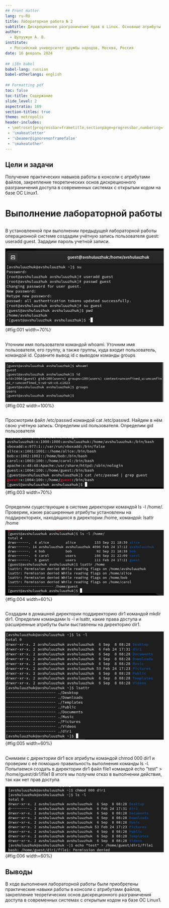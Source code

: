```yaml
---
## Front matter
lang: ru-RU
title: Лабораторная работа № 2
subtitle: Дискреционное разграничение прав в Linux. Основные атрибуты
author:
  - Шулуужук А. В.
institute:
  - Российский университет дружбы народов, Москва, Россия
date: 16 февраль 2024

## i18n babel
babel-lang: russian
babel-otherlangs: english

## Formatting pdf
toc: false
toc-title: Содержание
slide_level: 2
aspectratio: 169
section-titles: true
theme: metropolis
header-includes:
 - \metroset{progressbar=frametitle,sectionpage=progressbar,numbering=fraction}
 - '\makeatletter'
 - '\beamer@ignorenonframefalse'
 - '\makeatother'
---
```


## Цели и задачи

Получение практических навыков работы в консоли с атрибутами файлов, закрепление теоретических основ дискреционного разграничения доступа в современных системах с открытым кодом на базе ОС Linux1.

# Выполнение лабораторной работы

##

В установленной при выполнении предыдущей лабораторной работы операционной системе создадим учётную запись пользователя guest: useradd guest. Зададим пароль учетной записи.

![создание учетной записи пользователя guest](image/1.png){#fig:001 width=70%}

##

Уточним имя пользователя командой whoami. Уточним имя пользователя, его группу, а также группы, куда входит пользователь, командой id. Сравните вывод id с выводом команды groups

![вывод имени пользователя и его группы](image/2.png){#fig:002 width=100%}

##

Просмотрим файл /etc/passwd командой cat /etc/passwd. Найдем в нём свою учётную запись. Определим uid пользователя.
Определим gid пользователя

![просмотр файла /etc/passwd](image/3.png){#fig:003 width=70%}

##

Определим существующие в системе директории командой ls -l /home/. Проверим, какие расширенные атрибуты установлены на поддиректориях, находящихся в директории /home, командой: lsattr /home

![просмотр директорий и его атрибутов](image/4.png){#fig:004 width=60%}

##

Создадим в домашней директории поддиректорию dir1 командой mkdir dir1. Определим командами ls -l и lsattr, какие права доступа и расширенные атрибуты были выставлены на директорию dir1.

![Выбор языка интерфейса](image/5.png){#fig:005 width=60%}

##

Снимаем с директории dir1 все атрибуты командой chmod 000 dir1 и проверим с её помощью правильность выполнения команды ls -l. Попытаемся создать в директории dir1 файл file1 командой echo "test" > /home/guest/dir1/file1
В итоге мы получим отказ в выполнении действия, так как нет прав доступа

![Установка сети и имени узла](image/6.png){#fig:006 width=60%}

## Выводы

В ходе выполнения лабораторной работы были приобретены практические
навыки работы в консоли с атрибутами файлов, закрепление теоретических основ дискреционного разграничения доступа в современных системах с открытым кодом на базе ОС Linux1.
